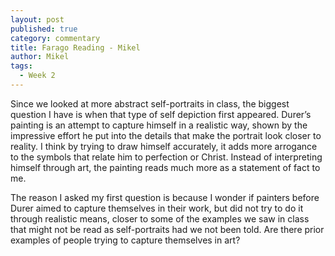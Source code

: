 ```yaml
---
layout: post
published: true
category: commentary
title: Farago Reading - Mikel
author: Mikel
tags:
  - Week 2
---
```


Since we looked at more abstract self-portraits in class, the biggest question I have is when that type of self depiction first appeared. Durer’s painting is an attempt to capture himself in a realistic way, shown by the impressive effort he put into the details that make the portrait look closer to reality. I think by trying to draw himself accurately, it adds more arrogance to the symbols that relate him to perfection or Christ. Instead of interpreting himself through art, the painting reads much more as a statement of fact to me.

The reason I asked my first question is because I wonder if painters before Durer aimed to capture themselves in their work, but did not try to do it through realistic means, closer to some of the examples we saw in class that might not be read as self-portraits had we not been told. Are there prior examples of people trying to capture themselves in art?
